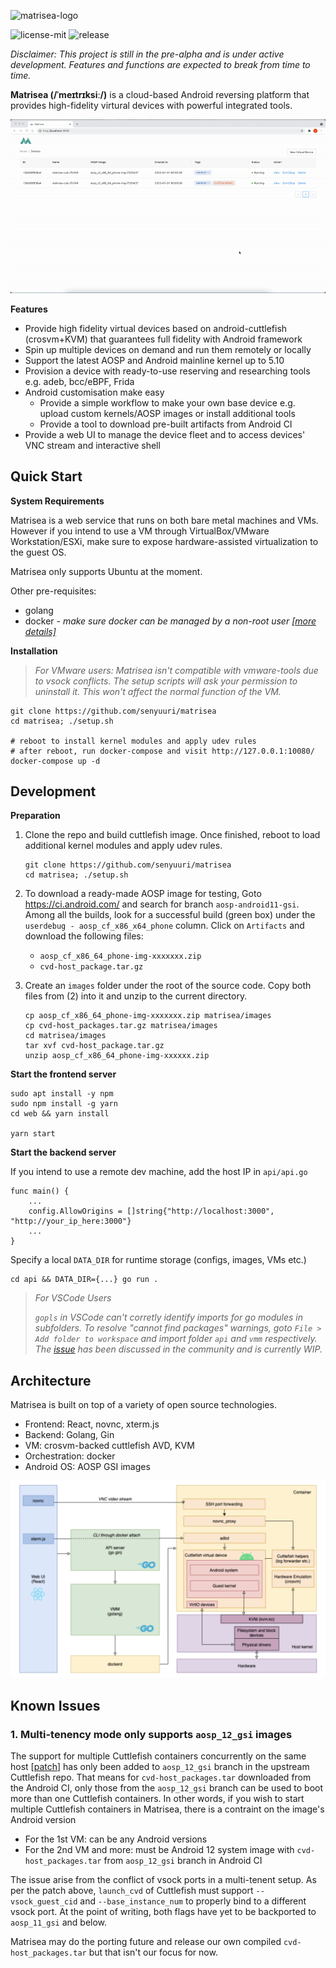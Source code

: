 ![matrisea-logo](https://user-images.githubusercontent.com/2610986/125149686-f9499a00-e16c-11eb-8af9-531d4331ddae.png)

![license-mit](https://img.shields.io/badge/license-MIT-green)
![release](https://img.shields.io/badge/release-pre--alpha-lightgrey)

*Disclaimer: This project is still in the pre-alpha and is under active development. Features and functions are expected to break from time to time.*

**Matrisea (/ˈmeɪtrɪksiː/)** is a cloud-based Android reversing platform that provides high-fidelity virtural devices with powerful integrated tools. 

![demo](./docs/demo.gif)

**Features**
- Provide high fidelity virtual devices based on android-cuttlefish (crosvm+KVM) that guarantees full fidelity with Android framework
- Spin up multiple devices on demand and run them remotely or locally
- Support the latest AOSP and Android mainline kernel up to 5.10
- Provision a device with ready-to-use reserving and researching tools e.g. adeb, bcc/eBPF, Frida
- Android customisation make easy
    - Provide a simple workflow to make your own base device e.g. upload custom kernels/AOSP images or install additional tools
    - Provide a tool to download pre-built artifacts from Android CI
- Provide a web UI to manage the device fleet and to access devices' VNC stream and interactive shell

## Quick Start

**System Requirements**

Matrisea is a web service that runs on both bare metal machines and VMs. However if you intend to use a VM through VirtualBox/VMware Workstation/ESXi, make sure to expose hardware-assisted virtualization to the guest OS.

Matrisea only supports Ubuntu at the moment.

Other pre-requisites:
- golang
- docker - *make sure docker can be managed by a non-root user [\[more details\]](https://docs.docker.com/engine/install/linux-postinstall/#manage-docker-as-a-non-root-user)*


**Installation**

> *For VMware users: Matrisea isn't compatible with vmware-tools due to vsock conflicts. The setup scripts will ask your permission to uninstall it. This won't affect the normal function of the VM.*

```
git clone https://github.com/senyuuri/matrisea
cd matrisea; ./setup.sh

# reboot to install kernel modules and apply udev rules
# after reboot, run docker-compose and visit http://127.0.0.1:10080/
docker-compose up -d
```

## Development

**Preparation**
1. Clone the repo and build cuttlefish image. Once finished, reboot to load additional kernel modules and apply udev rules.
    ```
    git clone https://github.com/senyuuri/matrisea
    cd matrisea; ./setup.sh
    ```
2. To download a ready-made AOSP image for testing, Goto https://ci.android.com/ and search for branch `aosp-android11-gsi`. Among all the builds, look for a successful build (green box) under the `userdebug - aosp_cf_x86_x64_phone` column. Click on `Artifacts` and download the following files:
    - `aosp_cf_x86_64_phone-img-xxxxxxx.zip`
    - `cvd-host_package.tar.gz`

3. Create an `images` folder under the root of the source code. Copy both files from (2) into it and unzip to the current directory.
   ```
   cp aosp_cf_x86_64_phone-img-xxxxxxx.zip matrisea/images
   cp cvd-host_packages.tar.gz matrisea/images
   cd matrisea/images
   tar xvf cvd-host_package.tar.gz
   unzip aosp_cf_x86_64_phone-img-xxxxxx.zip
   ```

**Start the frontend server**
```
sudo apt install -y npm
sudo npm install -g yarn
cd web && yarn install

yarn start
```

**Start the backend server**

If you intend to use a remote dev machine, add the host IP in `api/api.go`
```
func main() {
    ...
	config.AllowOrigins = []string{"http://localhost:3000", "http://your_ip_here:3000"}
    ...
}
```

Specify a local `DATA_DIR` for runtime storage (configs, images, VMs etc.)
```
cd api && DATA_DIR={...} go run .
```
> *For VSCode Users*
> 
> *`gopls` in VSCode can't corretly identify imports for go modules in subfolders. To resolve "cannot find packages" warnings, goto `File > Add folder to workspace` and import folder `api` and `vmm` respectively.*
> *The [issue](https://github.com/golang/go/issues/32394) has been discussed in the community and is currently WIP.*



## Architecture
Matrisea is built on top of a variety of open source technologies.
- Frontend: React, novnc, xterm.js
- Backend: Golang, Gin
- VM: crosvm-backed cuttlefish AVD, KVM
- Orchestration: docker
- Android OS: AOSP GSI images

![architecture](./docs/architecture.png)


## Known Issues
### 1. Multi-tenency mode only supports `aosp_12_gsi` images
The support for multiple Cuttlefish containers concurrently on the same host [[patch](https://android.googlesource.com/device/google/cuttlefish/+/1c0329436e0e2ac2305c6b3445729f30597dccbb%5E%21/)] has only been added to `aosp_12_gsi` branch in the upstream Cuttlefish repo.
That means for `cvd-host_packages.tar` downloaded from the Android CI, only those from the `aosp_12_gsi` branch can be used to boot more than one Cuttlefish
containers. In other words, if you wish to start multiple Cuttlefish containers in Matrisea, there is a contraint on the image's Android version
- For the 1st VM: can be any Android versions 
- For the 2nd VM and more: must be Android 12 system image with `cvd-host_packages.tar` from `aosp_12_gsi` branch in Android CI

The issue arise from the conflict of vsock ports in a multi-tenent setup. As per the patch above, `launch_cvd` of Cuttlefish must support `--vsock_guest_cid` and `--base_instance_num` to properly bind to a different vsock port. At the point of writing, both flags have yet to be backported to `aosp_11_gsi` and below. 

Matrisea may do the porting future and release our own compiled `cvd-host_packages.tar` but that isn't our focus for now.
